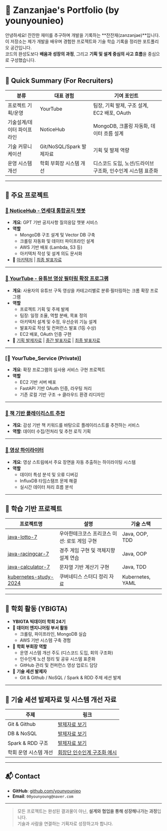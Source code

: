 # 💼 Zanzanjae's Portfolio (by younyounieo)

안녕하세요! 잔잔한 재미를 추구하며 개발을 기록하는 **잔잔재(zanzanjae)**입니다.  
이 저장소는 제가 개발을 배우며 경험한 프로젝트와 기술 학습 기록을 정리한 포트폴리오 공간입니다.  
코드의 완성도보다 **배움과 성장의 과정**, 그리고 **기획 및 설계 중심의 사고 흐름**을 중심으로 구성했습니다.

---

## 📌 Quick Summary (For Recruiters)

| 분류 | 대표 경험 | 기여 포인트 |
|------|------------------|----------------|
| 프로젝트 기획/운영 | YourTube | 팀장, 기획 발제, 구조 설계, EC2 배포, OAuth |
| 기술설계/데이터 파이프라인 | NoticeHub | MongoDB, 크롤링 자동화, 데이터 흐름 설계 |
| 기술 커뮤니케이션 | Git/NoSQL/Spark 발제자료 | 기획 및 발제 역량 |
| 운영 시스템 개선 | 학회 부회장 시스템 개선 | 디스코드 도입, 노션/드라이브 구조화, 인수인계 시스템 표준화 |

---

## 🧩 주요 프로젝트

### [📂 NoticeHub - 연세대 통합공지 챗봇](https://github.com/YBIGTA/25th-conference-NoticeHub)
- **개요**: GPT 기반 공지사항 질의응답 챗봇 서비스
- **역할**
  - MongoDB 구조 설계 및 Vector DB 구축
  - 크롤링 자동화 및 데이터 파이프라인 설계
  - AWS 기반 배포 (Lambda, S3 등)
  - 아키텍처 작성 및 설계 의도 문서화
- 📎 [아키텍처](./projects/NoticeHub/architecture.png) | [최종 발표자료](./projects/NoticeHub/컨퍼런스_최종발표.pdf)

---

### [📂 YourTube - 유튜브 영상 필터링 확장 프로그램](https://github.com/YBIGTA/24th-conference-yourtube)
- **개요**: 사용자의 유튜브 구독 영상을 카테고리별로 분류·필터링하는 크롬 확장 프로그램
- **역할**
  - 프로젝트 기획 및 주제 발제
  - 팀장: 일정 조율, 역할 분배, 목표 정의
  - 아키텍처 설계 및 수정, 우선순위 기능 설계
  - 발표자료 작성 및 컨퍼런스 발표 (1등 수상)
  - EC2 배포, OAuth 인증 구현
- 📎 [기획 발제자료](./projects/YourTube/presentations/발제_유튜브%20알고리즘%20세탁기.pdf) | [중간 발표자료](./projects/YourTube/presentations/중간발표.pdf) | [최종 발표자료](./projects/YourTube/presentations/컨퍼런스_최종발표.pdf)

---

### [📂 YourTube_Service (Private)]
- **개요**: 확장 프로그램의 실사용 서비스 구현 프로젝트
- **역할**
  - EC2 기반 서버 배포
  - FastAPI 기반 OAuth 인증, 라우팅 처리
  - 기존 로컬 기반 구조 → 클라우드 환경 리디자인

---

### [📂 책 기반 플레이리스트 추천](https://github.com/YBIGTA/24th-project-playlist-recommendation)
- **개요**: 감성 기반 책 키워드를 바탕으로 플레이리스트를 추천하는 서비스
- **역할**: 데이터 수집/전처리 및 추천 로직 기획

---

### [📂 영상 하이라이터](https://github.com/YBIGTA/24th-de-highlighter)
- **개요**: 영상 스트림에서 주요 장면을 자동 추출하는 하이라이팅 시스템
- **역할**
  - 데이터 특성 분석 및 오류 디버깅
  - InfluxDB 타임스탬프 문제 해결
  - 실시간 데이터 처리 흐름 분석

---

## 🎯 학습 기반 프로젝트

| 프로젝트명 | 설명 | 기술 스택 |
|------------|------------------------------|------------------|
| [java-lotto-7](https://github.com/younyoungieo/java-lotto-7) | 우아한테크코스 프리코스 미션: 로또 게임 구현 | Java, OOP, TDD |
| [java-racingcar-7](https://github.com/younyoungieo/java-racingcar-7) | 경주 게임 구현 및 객체지향 설계 연습 | Java, OOP |
| [java-calculator-7](https://github.com/younyoungieo/java-calculator-7) | 문자열 기반 계산기 구현 | Java, TDD |
| [kubernetes-study-2024](https://github.com/younyoungieo/kubernetes-study-2024) | 쿠버네티스 스터디 정리 자료 | Kubernetes, YAML |

---

## 🧠 학회 활동 (YBIGTA)

- **YBIGTA 빅데이터 학회 24기**
- 🔹 **데이터 엔지니어링 부서 활동**
  - 크롤링, 파이프라인, MongoDB 실습
  - AWS 기반 시스템 구축 경험
- 🔹 **학회 부회장 역할**
  - 운영 시스템 개선 주도 (디스코드 도입, 회의 구조화)
  - 인수인계 노션 정리 및 공유 시스템 표준화
  - GitHub 관리 및 컨퍼런스 영상 업로드 담당
- 🔹 **기술 세션 발제자**
  - Git & Github / NoSQL / Spark & RDD 주제 세션 발제

---

## 📖 기술 세션 발제자료 및 시스템 개선 자료

| 주제 | 링크 |
|------|--------------------------|
| Git & Github | [발제자료 보기](./tech-sessions/Git.pdf) |
| DB & NoSQL | [발제자료 보기](./tech-sessions/NoSQL.pdf) |
| Spark & RDD 구조 | [발제자료 보기](./tech-sessions/Spark.pdf) |
| 학회 운영 시스템 개선 | [회장단 인수인계 구조화 예시](./system-improvements/회장단%20인수인계.md) |

---

## 📬 Contact

- **GitHub**: [github.com/younyounieo](https://github.com/younyounieo)
- **Email**: `00younyoung@naver.com`

---

> 모든 프로젝트는 완성된 결과물이 아닌, **설계와 협업을 통해 성장해나가는 과정**입니다.  
> 기술과 사람을 연결하는 기획자로 성장하고자 합니다.